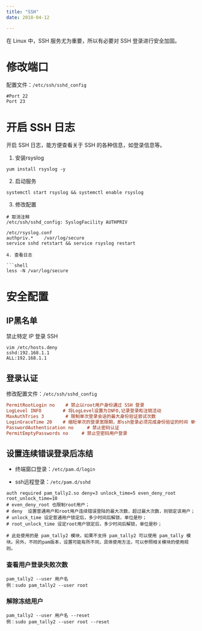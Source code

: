 ```yaml
---
title: "SSH"
date: 2018-04-12

---
```



在 Linux 中，SSH 服务尤为重要，所以有必要对 SSH 登录进行安全加固。

# 修改端口

配置文件：`/etc/ssh/sshd_config`

```shell
#Port 22
Port 23
```

# 开启 SSH 日志

开启 SSH 日志，能方便查看关于 SSH 的各种信息，如登录信息等。

1. 安装rsyslog

```shell
yum install rsyslog -y
```


2. 启动服务

```shell
systemctl start rsyslog && systemctl enable rsyslog
```

3. 修改配置

```shell
# 取消注释
/etc/ssh/sshd_config: SyslogFacility AUTHPRIV

/etc/rsyslog.conf
authpriv.*    /var/log/secure
service sshd retstart && service rsyslog restart

4. 查看日志

```shell
less -N /var/log/secure
```

# 安全配置
## IP黑名单

禁止特定 IP 登录 SSH

```shell
vim /etc/hosts.deny
sshd:192.168.1.1
ALL:192.168.1.1
```

## 登录认证

修改配置文件：`/etc/ssh/sshd_config`

```ini
PermitRootLogin no    # 禁止以root用户身份通过 SSH 登录
LogLevel INFO        # 将LogLevel设置为INFO,记录登录和注销活动
MaxAuthTries 3        # 限制单次登录会话的最大身份验证尝试次数
LoginGraceTime 20    # 缩短单次的登录宽限期，即ssh登录必须完成身份验证的时间 单位是秒
PasswordAuthentication no     # 禁止密码认证
PermitEmptyPasswords no     # 禁止空密码用户登录
```

## 设置连续错误登录后冻结

- 终端窗口登录：`/etc/pam.d/login`

- ssh远程登录：`/etc/pam.d/sshd `

```shell
auth required pam_tally2.so deny=3 unlock_time=5 even_deny_root root_unlock_time=10
# even_deny_root 也限制root用户；
# deny  设置普通用户和root用户连续错误登陆的最大次数，超过最大次数，则锁定该用户；
# unlock_time 设定普通用户锁定后，多少时间后解锁，单位是秒；
# root_unlock_time 设定root用户锁定后，多少时间后解锁，单位是秒；

# 此处使用的是 pam_tally2 模块，如果不支持 pam_tally2 可以使用 pam_tally 模块。另外，不同的pam版本，设置可能有所不同，具体使用方法，可以参照相关模块的使用规则。
```

### 查看用户登录失败次数

```shell
pam_tally2 --user 用户名
例：sudo pam_tally2 --user root
```

### 解除冻结用户

```shell
pam_tally2 --user 用户名 --reset
例：sudo pam_tally2 --user root --reset
```

